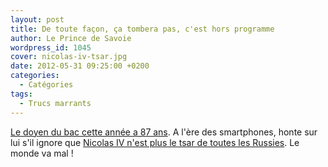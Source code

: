 ```yaml
---
layout: post
title: De toute façon, ça tombera pas, c'est hors programme
author: Le Prince de Savoie
wordpress_id: 1045
cover: nicolas-iv-tsar.jpg
date: 2012-05-31 09:25:00 +0200
categories:
  - Catégories
tags:
  - Trucs marrants
---
```


[Le doyen du bac cette année a 87 ans](http://www.lepoint.fr/societe/bac-le-doyen-national-des-candidats-est-un-perigourdin-de-87-ans-23-05-2012-1464591_23.php).
A l'ère des smartphones, honte sur lui s'il ignore que
[Nicolas IV n'est plus le tsar de toutes les Russies](http://www.youtube.com/watch?v=zxEgybebT5I).
Le monde va mal !
